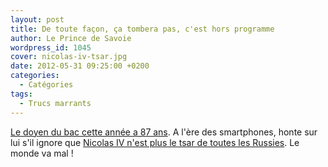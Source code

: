 ```yaml
---
layout: post
title: De toute façon, ça tombera pas, c'est hors programme
author: Le Prince de Savoie
wordpress_id: 1045
cover: nicolas-iv-tsar.jpg
date: 2012-05-31 09:25:00 +0200
categories:
  - Catégories
tags:
  - Trucs marrants
---
```


[Le doyen du bac cette année a 87 ans](http://www.lepoint.fr/societe/bac-le-doyen-national-des-candidats-est-un-perigourdin-de-87-ans-23-05-2012-1464591_23.php).
A l'ère des smartphones, honte sur lui s'il ignore que
[Nicolas IV n'est plus le tsar de toutes les Russies](http://www.youtube.com/watch?v=zxEgybebT5I).
Le monde va mal !
